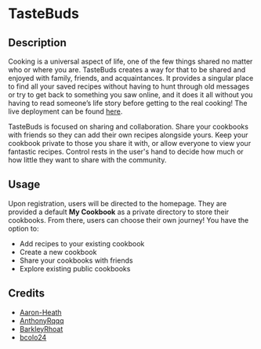 # TasteBuds
## Description
Cooking is a universal aspect of life, one of the few things shared no matter who or where you are. TasteBuds creates a way for that to be shared and enjoyed with family, friends, and acquaintances. It provides a singular place to find all your saved recipes without having to hunt through old messages or try to get back to something you saw online, and it does it all without you having to read someone’s life story before getting to the real cooking!  The live deployment can be found [here](https://tastebuds-app-de96bd264a71.herokuapp.com/).

TasteBuds is focused on sharing and collaboration. Share your cookbooks with friends so they can add their own recipes alongside yours. Keep your cookbook private to those you share it with, or allow everyone to view your fantastic recipes. Control rests in the user's hand to decide how much or how little they want to share with the community.


## Usage

Upon registration, users will be directed to the homepage. They are provided a default <strong>My Cookbook</strong> as a private directory to store their cookbooks. From there, users can choose their own journey! You have the option to:
* Add recipes to your existing cookbook
* Create a new cookbook
* Share your cookbooks with friends
* Explore existing public cookbooks 


## Credits
* [Aaron-Heath](https://github.com/Aaron-Heath)
* [AnthonyRqqq](https://github.com/AnthonyRqqq)
* [BarkleyRhoat](https://github.com/BarkleyRhoat)
* [bcolo24](https://github.com/bcolo24)
